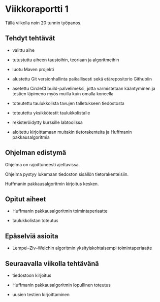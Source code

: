 # Viikkoraportti 1

Tällä viikolla noin 20 tunnin työpanos.

## Tehdyt tehtävät

* valittu aihe

* tutustuttu aiheen taustoihin, teoriaan ja algoritmeihin

* luotu Maven projekti

* alustettu Git versionhallinta paikallisesti sekä etärepositorio Githubiin

* asetettu CircleCI build-palvelimeksi, jotta varmistetaan kääntyminen ja testien läpimeno myös muilla kuin omalla koneella

* toteutettu taulukkolista tavujen talletukseen tiedostosta

* toteutettu yksikkötestit taulukkolistalle

* rekisteröidytty kurssille labtoolissa

* aloitettu kirjoittamaan muitakin tietorakenteita ja Huffmanin pakkausalgoritmia

## Ohjelman edistymä

Ohjelma on rajoittuneesti ajettavissa.

Ohjelma pystyy lukemaan tiedoston sisällön tietorakenteisiin.

Huffmanin pakkausalgoritmin kirjoitus kesken.

## Opitut aiheet

* Huffmanin pakkausalgoritmin toimintaperiaatte

* taulukkolistan toteutus

## Epäselviä asioita

* Lempel–Ziv–Welchin algoritmin yksityiskohtaisempi toimintaperiaatte

## Seuraavalla viikolla tehtävänä

* tiedostoon kirjoitus

* Huffmanin pakkausalgoritmin lopullinen toteutus

* uusien testien kirjoittaminen
